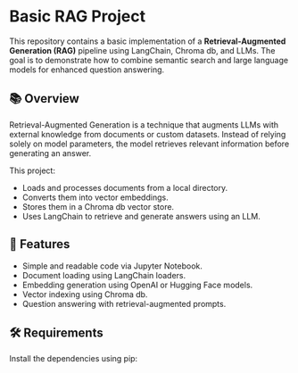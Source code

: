 # Basic RAG Project

This repository contains a basic implementation of a **Retrieval-Augmented Generation (RAG)** pipeline using LangChain, Chroma db, and LLMs. The goal is to demonstrate how to combine semantic search and large language models for enhanced question answering.

## 📚 Overview

Retrieval-Augmented Generation is a technique that augments LLMs with external knowledge from documents or custom datasets. Instead of relying solely on model parameters, the model retrieves relevant information before generating an answer.

This project:
- Loads and processes documents from a local directory.
- Converts them into vector embeddings.
- Stores them in a Chroma db vector store.
- Uses LangChain to retrieve and generate answers using an LLM.

## 🚀 Features

- Simple and readable code via Jupyter Notebook.
- Document loading using LangChain loaders.
- Embedding generation using OpenAI or Hugging Face models.
- Vector indexing using Chroma db.
- Question answering with retrieval-augmented prompts.

## 🛠️ Requirements

Install the dependencies using pip:
